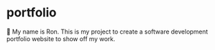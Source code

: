 # portfolio

:raising_hand: My name is Ron. This is my project to create a software development portfolio website to show off my work.
